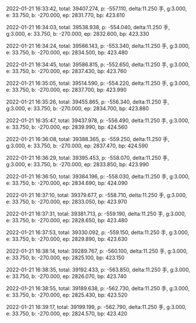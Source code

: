 2022-01-21 16:33:42, total: 39407.274, p: -557.110, delta:11.250 手, g:3.000, e: 33.750, b: -270.000, ep: 2831.770, bp: 423.610

2022-01-21 16:34:03, total: 39538.938, p: -554.040, delta:11.250 手, g:3.000, e: 33.750, b: -270.000, ep: 2832.600, bp: 423.330

2022-01-21 16:34:24, total: 39566.143, p: -553.340, delta:11.250 手, g:3.000, e: 33.750, b: -270.000, ep: 2834.500, bp: 423.480

2022-01-21 16:34:45, total: 39586.815, p: -552.650, delta:11.250 手, g:3.000, e: 33.750, b: -270.000, ep: 2837.430, bp: 423.760

2022-01-21 16:35:05, total: 39514.590, p: -554.220, delta:11.250 手, g:3.000, e: 33.750, b: -270.000, ep: 2837.700, bp: 423.990

2022-01-21 16:35:26, total: 39455.865, p: -556.340, delta:11.250 手, g:3.000, e: 33.750, b: -270.000, ep: 2834.700, bp: 423.880

2022-01-21 16:35:47, total: 39437.978, p: -556.490, delta:11.250 手, g:3.000, e: 33.750, b: -270.000, ep: 2839.990, bp: 424.560

2022-01-21 16:36:08, total: 39388.365, p: -559.250, delta:11.250 手, g:3.000, e: 33.750, b: -270.000, ep: 2837.470, bp: 424.590

2022-01-21 16:36:29, total: 39395.453, p: -558.070, delta:11.250 手, g:3.000, e: 33.750, b: -270.000, ep: 2833.850, bp: 423.990

2022-01-21 16:36:50, total: 39384.196, p: -558.030, delta:11.250 手, g:3.000, e: 33.750, b: -270.000, ep: 2834.690, bp: 424.090

2022-01-21 16:37:10, total: 39379.677, p: -558.710, delta:11.250 手, g:3.000, e: 33.750, b: -270.000, ep: 2833.050, bp: 423.970

2022-01-21 16:37:31, total: 39381.713, p: -559.190, delta:11.250 手, g:3.000, e: 33.750, b: -270.000, ep: 2828.650, bp: 423.480

2022-01-21 16:37:53, total: 39330.092, p: -559.150, delta:11.250 手, g:3.000, e: 33.750, b: -270.000, ep: 2829.890, bp: 423.630

2022-01-21 16:38:14, total: 39289.767, p: -560.100, delta:11.250 手, g:3.000, e: 33.750, b: -270.000, ep: 2825.100, bp: 423.150

2022-01-21 16:38:35, total: 39192.433, p: -563.850, delta:11.250 手, g:3.000, e: 33.750, b: -270.000, ep: 2826.070, bp: 423.740

2022-01-21 16:38:55, total: 39189.638, p: -562.730, delta:11.250 手, g:3.000, e: 33.750, b: -270.000, ep: 2825.430, bp: 423.520

2022-01-21 16:39:17, total: 39199.199, p: -562.790, delta:11.250 手, g:3.000, e: 33.750, b: -270.000, ep: 2824.570, bp: 423.420